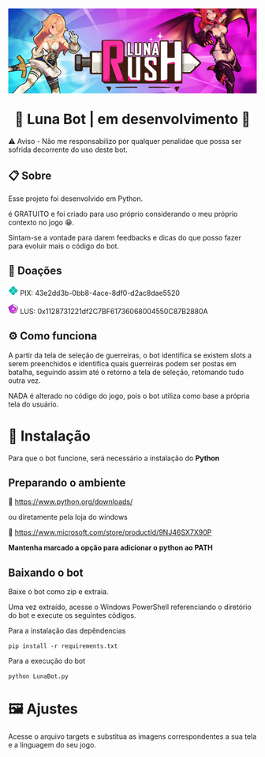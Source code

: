 <h1 align="center">

![Luna Banner](https://github.com/youngNyvek/lunaBot/blob/master/readme-images/lunaBanner.png?raw=true)

  <a>
    🌟 Luna Bot | em desenvolvimento 🌟
  </a>
</h1>

⚠️ Aviso - Não me responsabilizo por qualquer penalidae que possa ser sofrida decorrente do uso deste bot.

## 📋 <a id="about"></a>Sobre

Esse projeto foi desenvolvido em Python.

é GRATUITO e foi criado para uso próprio considerando o meu próprio contexto no jogo 😁.

Sintam-se a vontade para darem feedbacks e dicas do que posso fazer para evoluir mais o código do bot.

## 🧧 Doações

<img src="https://raw.githubusercontent.com/youngNyvek/lunaBot/master/readme-images/logo-pix-icone-1024.png" width="20" height="20"> PIX: 43e2dd3b-0bb8-4ace-8df0-d2ac8dae5520

<img src="https://raw.githubusercontent.com/youngNyvek/lunaBot/master/readme-images/lunalogo.png" width="20" height="20"> LUS: 0x1128731221df2C7BF61736068004550C87B2880A

## ⚙ Como funciona

A partir da tela de seleção de guerreiras, o bot identifica se existem slots a serem preenchidos e identifica quais guerreiras podem ser postas em batalha, seguindo assim até o retorno a tela de seleção, retomando tudo outra vez.

NADA é alterado no código do jogo, pois o bot utiliza como base a própria tela do usuário.

# 💾 Instalação

Para que o bot funcione, será necessário a instalação do **Python**

## Preparando o ambiente

🐍 https://www.python.org/downloads/

ou diretamente pela loja do windows

🐍 https://www.microsoft.com/store/productId/9NJ46SX7X90P

**Mantenha marcado a opção para adicionar o python ao PATH**

## Baixando o bot

Baixe o bot como zip e extraia.

Uma vez extraído, acesse o Windows PowerShell referenciando o diretório do bot e execute os seguintes códigos.

Para a instalação das depêndencias

```
pip install -r requirements.txt
```

Para a execução do bot

```
python LunaBot.py
```

# 🖼 Ajustes

Acesse o arquivo targets e substitua as imagens correspondentes a sua tela e a linguagem do seu jogo.
